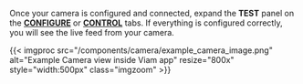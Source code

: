 Once your camera is configured and connected, expand the **TEST** panel on the [**CONFIGURE**](/configure/) or [**CONTROL**](/fleet/control/) tabs.
If everything is configured correctly, you will see the live feed from your camera.

{{< imgproc src="/components/camera/example_camera_image.png" alt="Example Camera view inside Viam app" resize="800x" style="width:500px" class="imgzoom" >}}
